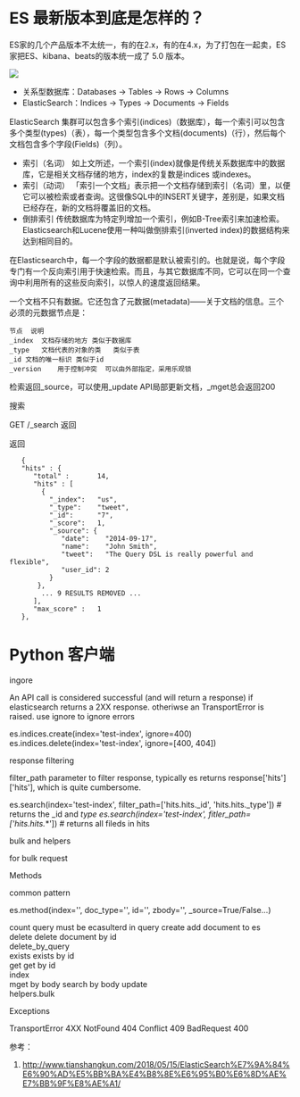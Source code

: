 # ES 最新版本到底是怎样的？


<!--
ID: 95b84e2c-aa67-4ba9-9918-24d000de6631
Status: draft
Date: 2018-06-22T08:00:00
Modified: 2020-05-16T11:11:41
wp_id: 766
-->


ES家的几个产品版本不太统一，有的在2.x，有的在4.x，为了打包在一起卖，ES家把ES、kibana、beats的版本统一成了 5.0 版本。

![](https://ws2.sinaimg.cn/large/006tNc79gy1fsk0l4proij313a0lwdmh.jpg)

- 关系型数据库：Databases -> Tables -> Rows -> Columns
- ElasticSearch：Indices -> Types  -> Documents -> Fields

ElasticSearch 集群可以包含多个索引(indices)（数据库），每一个索引可以包含多个类型(types)（表），每一个类型包含多个文档(documents)（行），然后每个文档包含多个字段(Fields)（列）。

- 索引（名词） 如上文所述，一个索引(index)就像是传统关系数据库中的数据库，它是相关文档存储的地方，index的复数是indices 或indexes。
- 索引（动词） 「索引一个文档」表示把一个文档存储到索引（名词）里，以便它可以被检索或者查询。这很像SQL中的INSERT关键字，差别是，如果文档已经存在，新的文档将覆盖旧的文档。
- 倒排索引 传统数据库为特定列增加一个索引，例如B-Tree索引来加速检索。Elasticsearch和Lucene使用一种叫做倒排索引(inverted index)的数据结构来达到相同目的。

在Elasticsearch中，每一个字段的数据都是默认被索引的。也就是说，每个字段专门有一个反向索引用于快速检索。而且，与其它数据库不同，它可以在同一个查询中利用所有的这些反向索引，以惊人的速度返回结果。

一个文档不只有数据。它还包含了元数据(metadata)——关于文档的信息。三个必须的元数据节点是：

```
节点	说明	
_index	文档存储的地方	类似于数据库
_type	文档代表的对象的类	类似于表
_id	文档的唯一标识	类似于id
_version	用于控制冲突	可以由外部指定，采用乐观锁
```

检索返回_source，可以使用_update API局部更新文档，_mget总会返回200

搜索

GET /_search 返回

返回

```
   {
   "hits" : {
      "total" :       14,
      "hits" : [
        {
          "_index":   "us",
          "_type":    "tweet",
          "_id":      "7",
          "_score":   1,
          "_source": {
             "date":    "2014-09-17",
             "name":    "John Smith",
             "tweet":   "The Query DSL is really powerful and flexible",
             "user_id": 2
          }
       },
        ... 9 RESULTS REMOVED ...
      ],
      "max_score" :   1
   },
```

# Python 客户端

ingore

An API call is considered successful (and will return a response) if elasticsearch returns a 2XX response. otheriwse an TransportError is raised. use ignore to ignore errors

es.indices.create(index='test-index', ignore=400)
es.indices.delete(index='test-index', ignore=[400, 404])

response filtering 

filter_path parameter to filter response, typically es returns response['hits']['hits'], which is quite cumbersome.

es.search(index='test-index', filter_path=['hits.hits._id', 'hits.hits._type']) # returns the _id and _type
es.search(index='test-index', fitler_path=['hits.hits._*']) # returns all fileds in hits

bulk and helpers

for bulk request

Methods

common pattern

es.method(index='', doc_type='', id='', zbody='', _source=True/False...)

count		query must be ecasulterd in query
create	add document to es	
delete	delete document by id	
delete_by_query		
exists	exists by id	
get	get by id	
index		
mget	by body	
search	by body	
update		
helpers.bulk		

Exceptions

TransportError	4XX
NotFound	404
Conflict	409
BadRequest	400

参考：

1. http://www.tianshangkun.com/2018/05/15/ElasticSearch%E7%9A%84%E6%90%AD%E5%BB%BA%E4%B8%8E%E6%95%B0%E6%8D%AE%E7%BB%9F%E8%AE%A1/